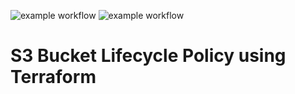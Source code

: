 ![example workflow](https://github.com/zablon-oigo/aws-s3-bucket-policy-terraform/actions/workflows/deploy.yml/badge.svg)
![example workflow](https://github.com/zablon-oigo/aws-s3-bucket-policy-terraform/actions/workflows/delete.yml/badge.svg)
# S3 Bucket Lifecycle Policy using Terraform
